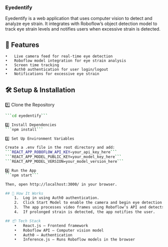 ### Eyedentify

Eyedentify is a web application that uses computer vision to detect and analyze eye strain. It integrates with Roboflow’s object detection model to track eye strain levels and notifies users when excessive strain is detected.

## 🚀 Features
	•	Live camera feed for real-time eye detection
	•	Roboflow model integration for eye strain analysis
	•	Screen time tracking
	•	Auth0 authentication for user login/logout
	•	Notifications for excessive eye strain

## 🛠 Setup & Installation

1️⃣ Clone the Repository
```sh git clone https://github.com/your-username/eyedentify.git
```cd eyedentify```

2️⃣ Install Dependencies
```npm install```

3️⃣ Set Up Environment Variables

Create a .env file in the root directory and add:
```REACT_APP_ROBOFLOW_API_KEY=your_api_key_here```
```REACT_APP_MODEL_PUBLIC_KEY=your_model_key_here```
```REACT_APP_MODEL_VERSION=your_model_version_here```

4️⃣ Run the App
```npm start```

Then, open http://localhost:3000/ in your browser.

## 🔧 How It Works
	1.	Log in using Auth0 authentication.
	2.	Click Start Model to enable the camera and begin eye detection.
	3.	The app processes video frames using Roboflow’s API and detects eye strain.
	4.	If prolonged strain is detected, the app notifies the user.

## 📦 Tech Stack
	•	React.js – Frontend framework
	•	Roboflow API – Computer vision model
	•	Auth0 – Authentication
	•	Inference.js – Runs Roboflow models in the browser
